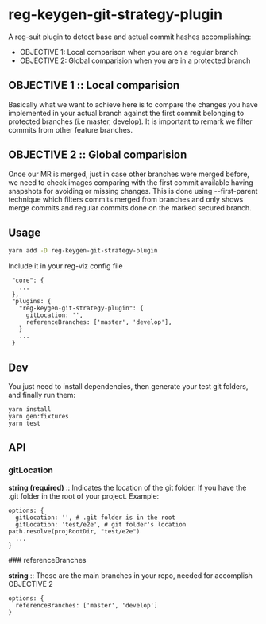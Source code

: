 # reg-keygen-git-strategy-plugin

A reg-suit plugin to detect base and actual commit hashes accomplishing:

- OBJECTIVE 1: Local comparison when you are on a regular branch
- OBJECTIVE 2: Global comparision when you are in a protected branch

## OBJECTIVE 1 :: Local comparision

Basically what we want to achieve here is to compare the changes you have implemented in your actual branch against the first commit belonging to protected branches (i.e master, develop). It is important to remark we filter commits from other feature branches.

## OBJECTIVE 2 :: Global comparision

Once our MR is merged, just in case other branches were merged before, we need to check images comparing with the first commit available having snapshots for avoiding or missing changes. This is done using --first-parent technique which filters commits merged from branches and only shows merge commits and regular commits done on the marked secured branch.

## Usage

```sh
yarn add -D reg-keygen-git-strategy-plugin
```

Include it in your reg-viz config file

```
 "core": {
   ...
 },
 "plugins: {
   "reg-keygen-git-strategy-plugin": {
     gitLocation: '',
     referenceBranches: ['master', 'develop'],
   }
   ...
 }
```

## Dev

You just need to install dependencies, then generate your test git folders, and finally run them:

```
yarn install
yarn gen:fixtures
yarn test
```

## API

### gitLocation

**string (required)** :: Indicates the location of the git folder. If you have the .git folder in the root of your project. Example:

```
options: {
  gitLocation: '', # .git folder is in the root
  gitLocation: 'test/e2e', # git folder's location path.resolve(projRootDir, "test/e2e")
  ...
}
```

### referenceBranches

**string[](required)** :: Those are the main branches in your repo, needed for accomplish OBJECTIVE 2

```
options: {
  referenceBranches: ['master', 'develop']
}
```
